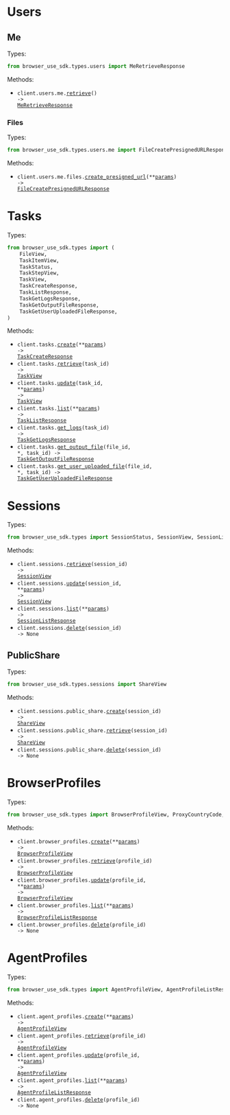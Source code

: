 # Users

## Me

Types:

```python
from browser_use_sdk.types.users import MeRetrieveResponse
```

Methods:

- <code title="get /users/me">client.users.me.<a href="./src/browser_use_sdk/resources/users/me/me.py">retrieve</a>() -> <a href="./src/browser_use_sdk/types/users/me_retrieve_response.py">MeRetrieveResponse</a></code>

### Files

Types:

```python
from browser_use_sdk.types.users.me import FileCreatePresignedURLResponse
```

Methods:

- <code title="post /users/me/files/presigned-url">client.users.me.files.<a href="./src/browser_use_sdk/resources/users/me/files.py">create_presigned_url</a>(\*\*<a href="src/browser_use_sdk/types/users/me/file_create_presigned_url_params.py">params</a>) -> <a href="./src/browser_use_sdk/types/users/me/file_create_presigned_url_response.py">FileCreatePresignedURLResponse</a></code>

# Tasks

Types:

```python
from browser_use_sdk.types import (
    FileView,
    TaskItemView,
    TaskStatus,
    TaskStepView,
    TaskView,
    TaskCreateResponse,
    TaskListResponse,
    TaskGetLogsResponse,
    TaskGetOutputFileResponse,
    TaskGetUserUploadedFileResponse,
)
```

Methods:

- <code title="post /tasks">client.tasks.<a href="./src/browser_use_sdk/resources/tasks.py">create</a>(\*\*<a href="src/browser_use_sdk/types/task_create_params.py">params</a>) -> <a href="./src/browser_use_sdk/types/task_create_response.py">TaskCreateResponse</a></code>
- <code title="get /tasks/{task_id}">client.tasks.<a href="./src/browser_use_sdk/resources/tasks.py">retrieve</a>(task_id) -> <a href="./src/browser_use_sdk/types/task_view.py">TaskView</a></code>
- <code title="patch /tasks/{task_id}">client.tasks.<a href="./src/browser_use_sdk/resources/tasks.py">update</a>(task_id, \*\*<a href="src/browser_use_sdk/types/task_update_params.py">params</a>) -> <a href="./src/browser_use_sdk/types/task_view.py">TaskView</a></code>
- <code title="get /tasks">client.tasks.<a href="./src/browser_use_sdk/resources/tasks.py">list</a>(\*\*<a href="src/browser_use_sdk/types/task_list_params.py">params</a>) -> <a href="./src/browser_use_sdk/types/task_list_response.py">TaskListResponse</a></code>
- <code title="get /tasks/{task_id}/logs">client.tasks.<a href="./src/browser_use_sdk/resources/tasks.py">get_logs</a>(task_id) -> <a href="./src/browser_use_sdk/types/task_get_logs_response.py">TaskGetLogsResponse</a></code>
- <code title="get /tasks/{task_id}/output-files/{file_id}">client.tasks.<a href="./src/browser_use_sdk/resources/tasks.py">get_output_file</a>(file_id, \*, task_id) -> <a href="./src/browser_use_sdk/types/task_get_output_file_response.py">TaskGetOutputFileResponse</a></code>
- <code title="get /tasks/{task_id}/user-uploaded-files/{file_id}">client.tasks.<a href="./src/browser_use_sdk/resources/tasks.py">get_user_uploaded_file</a>(file_id, \*, task_id) -> <a href="./src/browser_use_sdk/types/task_get_user_uploaded_file_response.py">TaskGetUserUploadedFileResponse</a></code>

# Sessions

Types:

```python
from browser_use_sdk.types import SessionStatus, SessionView, SessionListResponse
```

Methods:

- <code title="get /sessions/{session_id}">client.sessions.<a href="./src/browser_use_sdk/resources/sessions/sessions.py">retrieve</a>(session_id) -> <a href="./src/browser_use_sdk/types/session_view.py">SessionView</a></code>
- <code title="patch /sessions/{session_id}">client.sessions.<a href="./src/browser_use_sdk/resources/sessions/sessions.py">update</a>(session_id, \*\*<a href="src/browser_use_sdk/types/session_update_params.py">params</a>) -> <a href="./src/browser_use_sdk/types/session_view.py">SessionView</a></code>
- <code title="get /sessions">client.sessions.<a href="./src/browser_use_sdk/resources/sessions/sessions.py">list</a>(\*\*<a href="src/browser_use_sdk/types/session_list_params.py">params</a>) -> <a href="./src/browser_use_sdk/types/session_list_response.py">SessionListResponse</a></code>
- <code title="delete /sessions/{session_id}">client.sessions.<a href="./src/browser_use_sdk/resources/sessions/sessions.py">delete</a>(session_id) -> None</code>

## PublicShare

Types:

```python
from browser_use_sdk.types.sessions import ShareView
```

Methods:

- <code title="post /sessions/{session_id}/public-share">client.sessions.public_share.<a href="./src/browser_use_sdk/resources/sessions/public_share.py">create</a>(session_id) -> <a href="./src/browser_use_sdk/types/sessions/share_view.py">ShareView</a></code>
- <code title="get /sessions/{session_id}/public-share">client.sessions.public_share.<a href="./src/browser_use_sdk/resources/sessions/public_share.py">retrieve</a>(session_id) -> <a href="./src/browser_use_sdk/types/sessions/share_view.py">ShareView</a></code>
- <code title="delete /sessions/{session_id}/public-share">client.sessions.public_share.<a href="./src/browser_use_sdk/resources/sessions/public_share.py">delete</a>(session_id) -> None</code>

# BrowserProfiles

Types:

```python
from browser_use_sdk.types import BrowserProfileView, ProxyCountryCode, BrowserProfileListResponse
```

Methods:

- <code title="post /browser-profiles">client.browser_profiles.<a href="./src/browser_use_sdk/resources/browser_profiles.py">create</a>(\*\*<a href="src/browser_use_sdk/types/browser_profile_create_params.py">params</a>) -> <a href="./src/browser_use_sdk/types/browser_profile_view.py">BrowserProfileView</a></code>
- <code title="get /browser-profiles/{profile_id}">client.browser_profiles.<a href="./src/browser_use_sdk/resources/browser_profiles.py">retrieve</a>(profile_id) -> <a href="./src/browser_use_sdk/types/browser_profile_view.py">BrowserProfileView</a></code>
- <code title="patch /browser-profiles/{profile_id}">client.browser_profiles.<a href="./src/browser_use_sdk/resources/browser_profiles.py">update</a>(profile_id, \*\*<a href="src/browser_use_sdk/types/browser_profile_update_params.py">params</a>) -> <a href="./src/browser_use_sdk/types/browser_profile_view.py">BrowserProfileView</a></code>
- <code title="get /browser-profiles">client.browser_profiles.<a href="./src/browser_use_sdk/resources/browser_profiles.py">list</a>(\*\*<a href="src/browser_use_sdk/types/browser_profile_list_params.py">params</a>) -> <a href="./src/browser_use_sdk/types/browser_profile_list_response.py">BrowserProfileListResponse</a></code>
- <code title="delete /browser-profiles/{profile_id}">client.browser_profiles.<a href="./src/browser_use_sdk/resources/browser_profiles.py">delete</a>(profile_id) -> None</code>

# AgentProfiles

Types:

```python
from browser_use_sdk.types import AgentProfileView, AgentProfileListResponse
```

Methods:

- <code title="post /agent-profiles">client.agent_profiles.<a href="./src/browser_use_sdk/resources/agent_profiles.py">create</a>(\*\*<a href="src/browser_use_sdk/types/agent_profile_create_params.py">params</a>) -> <a href="./src/browser_use_sdk/types/agent_profile_view.py">AgentProfileView</a></code>
- <code title="get /agent-profiles/{profile_id}">client.agent_profiles.<a href="./src/browser_use_sdk/resources/agent_profiles.py">retrieve</a>(profile_id) -> <a href="./src/browser_use_sdk/types/agent_profile_view.py">AgentProfileView</a></code>
- <code title="patch /agent-profiles/{profile_id}">client.agent_profiles.<a href="./src/browser_use_sdk/resources/agent_profiles.py">update</a>(profile_id, \*\*<a href="src/browser_use_sdk/types/agent_profile_update_params.py">params</a>) -> <a href="./src/browser_use_sdk/types/agent_profile_view.py">AgentProfileView</a></code>
- <code title="get /agent-profiles">client.agent_profiles.<a href="./src/browser_use_sdk/resources/agent_profiles.py">list</a>(\*\*<a href="src/browser_use_sdk/types/agent_profile_list_params.py">params</a>) -> <a href="./src/browser_use_sdk/types/agent_profile_list_response.py">AgentProfileListResponse</a></code>
- <code title="delete /agent-profiles/{profile_id}">client.agent_profiles.<a href="./src/browser_use_sdk/resources/agent_profiles.py">delete</a>(profile_id) -> None</code>
